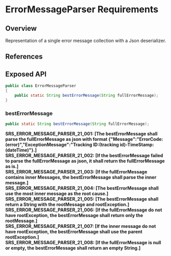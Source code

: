 # ErrorMessageParser Requirements

## Overview

Representation of a single error message collection with a Json deserializer.

## References


## Exposed API

```java
public class ErrorMessageParser
{
    public static String bestErrorMessage(String fullErrorMessage);
}
```

### bestErrorMessage
```java
public static String bestErrorMessage(String fullErrorMessage);
```
**SRS_ERROR_MESSAGE_PARSER_21_001: [**The bestErrorMessage shall parse the fullErrorMessage as json with format {"Message":"ErrorCode:(error)","ExceptionMessage":"Tracking ID:(tracking id)-TimeStamp:(dateTime)"}.**]**  
**SRS_ERROR_MESSAGE_PARSER_21_002: [**If the bestErrorMessage failed to parse the fullErrorMessage as json, it shall return the fullErrorMessage as is.**]**  
**SRS_ERROR_MESSAGE_PARSER_21_003: [**If the fullErrorMessage contains inner Messages, the bestErrorMessage shall parse the inner message.**]**  
**SRS_ERROR_MESSAGE_PARSER_21_004: [**The bestErrorMessage shall use the most inner message as the root cause.**]**  
**SRS_ERROR_MESSAGE_PARSER_21_005: [**The bestErrorMessage shall return a String with the rootMessage and rootException.**]**  
**SRS_ERROR_MESSAGE_PARSER_21_006: [**If the fullErrorMessage do not have rootException, the bestErrorMessage shall return only the rootMessage.**]**  
**SRS_ERROR_MESSAGE_PARSER_21_007: [**If the inner message do not have rootException, the bestErrorMessage shall use the parent rootException.**]**  
**SRS_ERROR_MESSAGE_PARSER_21_008: [**If the fullErrorMessage is null or empty, the bestErrorMessage shall return an empty String.**]**  
